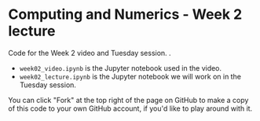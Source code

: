 # Computing and Numerics - Week 2 lecture

Code for the Week 2 video and Tuesday session.
.
- `week02_video.ipynb` is the Jupyter notebook used in the video.
- `week02_lecture.ipynb` is the Jupyter notebook we will work on in the Tuesday session.

You can click "Fork" at the top right of the page on GitHub to make a copy of this code to your own GitHub account, if you'd like to play around with it.
